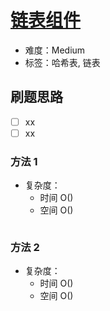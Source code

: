 # [链表组件](https://leetcode-cn.com/problems/linked-list-components/)

- 难度：Medium
- 标签：哈希表, 链表

## 刷题思路

- [ ] xx
- [ ] xx

### 方法 1

- 复杂度：
    - 时间 O()
    - 空间 O()

``` js

```

### 方法 2

- 复杂度：
    - 时间 O()
    - 空间 O()

``` js

```
